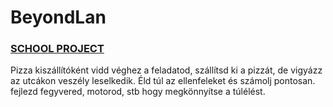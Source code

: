 # BeyondLan
### <ins> SCHOOL PROJECT </ins>
Pizza kiszállítóként vidd véghez a feladatod, szállítsd ki a pizzát, de vigyázz az utcákon veszély leselkedik. Éld túl az ellenfeleket és számolj pontosan. fejlezd fegyvered, motorod, stb hogy megkönnyítse a túlélést.